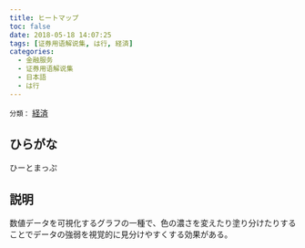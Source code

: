 ```yaml
---
title: ヒートマップ
toc: false
date: 2018-05-18 14:07:25
tags: [证券用语解说集, は行, 経済]
categories:
  - 金融服务
  - 证券用语解说集
  - 日本語
  - は行
---
```


`分類：` [経済](/tags/経済/)

## ひらがな

ひーとまっぷ

## 説明

数値データを可視化するグラフの一種で、色の濃さを変えたり塗り分けたりすることでデータの強弱を視覚的に見分けやすくする効果がある。
